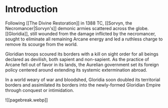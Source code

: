 # Introduction
Following [[The Divine Restoration]] in 1388 TC, [[Sorvyn, the Necromancer|Sorvyn's]] demonic armies scattered across the globe. [[Gloridia]], still wounded from the damage inflicted by the necromancer, sought to eliminate all remaining Arcane energy and led a ruthless charge to remove its scourge from the world.

Gloridian troops scoured its borders with a kill on sight order for all beings declared as devilish, both sapient and non-sapient. As the practice of Arcane fell out of favor in its lands, the Aurelian government set its foreign policy centered around extending its systemic extermination abroad.

In a world weary of war and bloodshed, Gloridia soon doubled its territorial borders and assimilated its borders into the newly-formed Gloridian Empire through conquest or intimidation.

![[pagebreak.webp]]